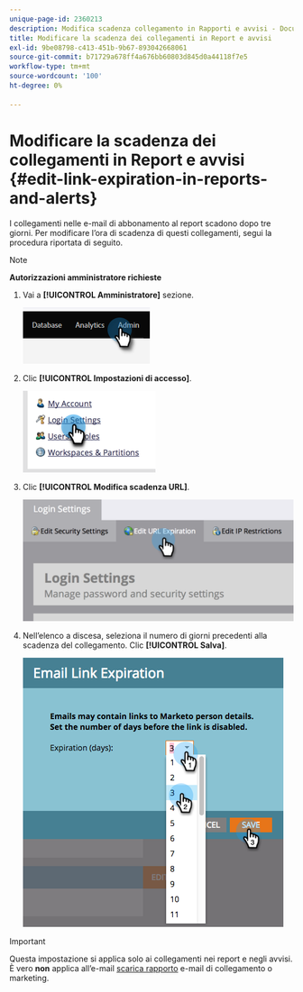 ```yaml
---
unique-page-id: 2360213
description: Modifica scadenza collegamento in Rapporti e avvisi - Documentazione di Marketo - Documentazione del prodotto
title: Modificare la scadenza dei collegamenti in Report e avvisi
exl-id: 9be08798-c413-451b-9b67-893042668061
source-git-commit: b71729a678ff4a676bb60803d845d0a44118f7e5
workflow-type: tm+mt
source-wordcount: '100'
ht-degree: 0%

---
```


# Modificare la scadenza dei collegamenti in Report e avvisi {#edit-link-expiration-in-reports-and-alerts}

I collegamenti nelle e-mail di abbonamento al report scadono dopo tre giorni. Per modificare l’ora di scadenza di questi collegamenti, segui la procedura riportata di seguito.

>[!NOTE]
>
>**Autorizzazioni amministratore richieste**

1. Vai a **[!UICONTROL Amministratore]** sezione.

   ![](assets/edit-link-expiration-in-reports-and-alerts-1.png)

1. Clic **[!UICONTROL Impostazioni di accesso]**.

   ![](assets/edit-link-expiration-in-reports-and-alerts-2.png)

1. Clic **[!UICONTROL Modifica scadenza URL]**.

   ![](assets/edit-link-expiration-in-reports-and-alerts-3.png)

1. Nell’elenco a discesa, seleziona il numero di giorni precedenti alla scadenza del collegamento. Clic **[!UICONTROL Salva]**.

   ![](assets/edit-link-expiration-in-reports-and-alerts-4.png)

>[!IMPORTANT]
>
>Questa impostazione si applica solo ai collegamenti nei report e negli avvisi. È vero **non** applica all’e-mail [scarica rapporto](/help/marketo/product-docs/reporting/basic-reporting/report-subscriptions/subscribe-to-a-smart-list.md#email-message) e-mail di collegamento o marketing.
